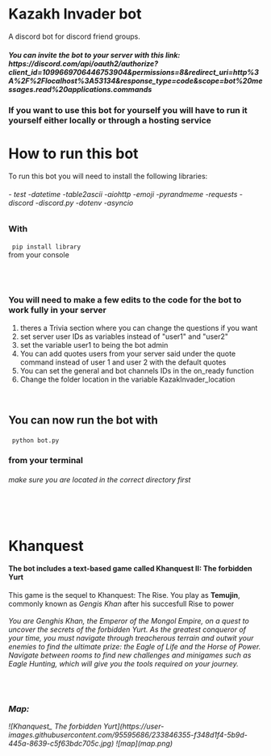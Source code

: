# Kazakh Invader bot
 A discord bot for discord friend groups.

<h5> You can invite the bot to your server with this link: https://discord.com/api/oauth2/authorize?client_id=1099669706446753904&permissions=8&redirect_uri=http%3A%2F%2Flocalhost%3A53134&response_type=code&scope=bot%20messages.read%20applications.commands </h5>

<h3>If you want to use this bot for yourself you will have to run it yourself either locally or through a hosting service</h3>

<h1> How to run this bot </h1>

To run this bot you will need to install the following libraries: 
<h6>  - test  -datetime  -table2ascii  -aiohttp  -emoji  -pyrandmeme  -requests  -discord  -discord.py  -dotenv  -asyncio  </h6>

<h3> With </h3> <code class = "language-html"> pip install library</code> <br>
from your console

<br><br>
<h3> You will need to make a few edits to the code for the bot to work fully in your server</h6>

<ol>
<li>theres a Trivia section where you can change the questions if you want</li>
<li>set server user IDs as variables instead of "user1" and "user2"</li>
<li>set the variable user1 to being the bot admin</li>
<li>You can add quotes users from your server said under the quote command instead of user 1 and user 2 with the default quotes</li>
<li>You can set the general and bot channels IDs in the on_ready function</li>
<li>Change the folder location in the variable KazakInvader_location</li>
</ol>

<br>
<h2> You can now run the bot with</h2>
<code class = "language-html"> python bot.py</code>
<h3>from your terminal</h3>
<h6>make sure you are located in the correct directory first</h6>


<br><br>
<h1>Khanquest</h1>
<h4>The bot includes a text-based game called Khanquest II: The forbidden Yurt</h4>
This game is the sequel to Khanquest: The Rise. You play as <b>Temujin</b>, commonly known as <em>Gengis Khan</em> after his succesfull Rise to power
<br><br>
<em>You are Genghis Khan, the Emperor of the Mongol Empire, on a quest to uncover the secrets of the forbidden Yurt. As the greatest conqueror of your time, you must navigate through treacherous terrain and outwit your enemies to find the ultimate prize: the Eagle of Life and the Horse of Power. Navigate between rooms to find new challenges and minigames such as Eagle Hunting, which will give you the tools required on your journey.<em>
 
<br><br>
 <h3>Map:</h3>
![Khanquest_ The forbidden Yurt](https://user-images.githubusercontent.com/95595686/233846355-f348d1f4-5b9d-445a-8639-c5f63bdc705c.jpg)
![map](map.png)
